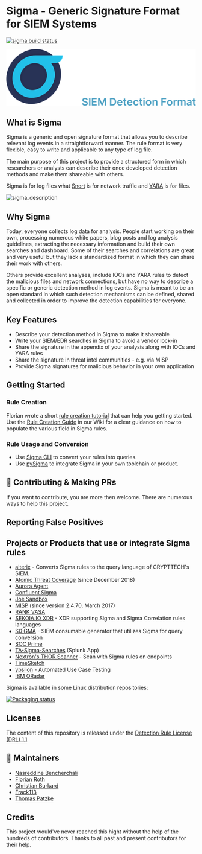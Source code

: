 # Sigma - Generic Signature Format for SIEM Systems

[![sigma build status](https://github.com/SigmaHQ/sigma/actions/workflows/sigma-test.yml/badge.svg?branch=master)](https://github.com/SigmaHQ/sigma/actions?query=branch%3Amaster)

<picture>
  <source media="(prefers-color-scheme: dark)" srcset="./images/sigma_logo_dark.png">
  <source media="(prefers-color-scheme: light)" srcset="./images/sigma_logo_light.png">
  <img alt="Shows an illustrated sun in light mode and a moon with stars in dark mode." src="./images/sigma_logo_dark.png">
</picture>

## What is Sigma

Sigma is a generic and open signature format that allows you to describe relevant log events in a straightforward manner. The rule format is very flexible, easy to write and applicable to any type of log file.

The main purpose of this project is to provide a structured form in which researchers or analysts can describe their once developed detection methods and make them shareable with others.

Sigma is for log files what [Snort](https://www.snort.org/) is for network traffic and [YARA](https://github.com/VirusTotal/yara) is for files.

![sigma_description](./images/Sigma-description.png)

## Why Sigma

Today, everyone collects log data for analysis. People start working on their own, processing numerous white papers, blog posts and log analysis guidelines, extracting the necessary information and build their own searches and dashboard. Some of their searches and correlations are great and very useful but they lack a standardized format in which they can share their work with others.

Others provide excellent analyses, include IOCs and YARA rules to detect the malicious files and network connections, but have no way to describe a specific or generic detection method in log events. Sigma is meant to be an open standard in which such detection mechanisms can be defined, shared and collected in order to improve the detection capabilities for everyone.

## Key Features

* Describe your detection method in Sigma to make it shareable
* Write your SIEM/EDR searches in Sigma to avoid a vendor lock-in
* Share the signature in the appendix of your analysis along with IOCs and YARA rules
* Share the signature in threat intel communities - e.g. via MISP
* Provide Sigma signatures for malicious behavior in your own application

## Getting Started

### Rule Creation

Florian wrote a short [rule creation tutorial](https://www.nextron-systems.com/2018/02/10/write-sigma-rules/) that can help you getting started. Use the [Rule Creation Guide](https://github.com/SigmaHQ/sigma/wiki/Rule-Creation-Guide) in our Wiki for a clear guidance on how to populate the various field in Sigma rules.

### Rule Usage and Conversion

* Use [Sigma CLI](https://github.com/SigmaHQ/sigma-cli) to convert your rules into queries.
* Use [pySigma](https://github.com/SigmaHQ/pySigma) to integrate Sigma in your own toolchain or product.

## 🤝 Contributing & Making PRs

If you want to contribute, you are more then welcome. There are numerous ways to help this project.

## Reporting False Positives



## Projects or Products that use or integrate Sigma rules

* [alterix](https://github.com/mtnmunuklu/alterix) - Converts Sigma rules to the query language of CRYPTTECH's SIEM.
* [Atomic Threat Coverage](https://github.com/atc-project/atomic-threat-coverage) (since December 2018)
* [Aurora Agent](https://www.nextron-systems.com/2021/11/13/aurora-sigma-based-edr-agent-preview/)
* [Confluent Sigma](https://github.com/confluentinc/cyber/tree/master/confluent-sigma)
* [Joe Sandbox](https://www.joesecurity.org/)
* [MISP](http://www.misp-project.org/2017/03/26/MISP.2.4.70.released.html) (since version 2.4.70, March 2017)
* [RANK VASA](https://globenewswire.com/news-release/2019/03/04/1745907/0/en/RANK-Software-to-Help-MSSPs-Scale-Cybersecurity-Offerings.html)
* [SEKOIA.IO XDR](https://www.sekoia.io) - XDR supporting Sigma and Sigma Correlation rules languages
* [SIΣGMA](https://github.com/3CORESec/SIEGMA) - SIEM consumable generator that utilizes Sigma for query conversion
* [SOC Prime](https://tdm.socprime.com/sigma/)
* [TA-Sigma-Searches](https://github.com/dstaulcu/TA-Sigma-Searches) (Splunk App)
* [Nextron's THOR Scanner](https://www.nextron-systems.com/2018/06/28/spark-applies-sigma-rules-in-eventlog-scan/) - Scan with Sigma rules on endpoints
* [TimeSketch](https://github.com/google/timesketch/commit/0c6c4b65a6c0f2051d074e87bbb2da2424fa6c35)
* [ypsilon](https://github.com/P4T12ICK/ypsilon) - Automated Use Case Testing
* [IBM QRadar](https://community.ibm.com/community/user/security/blogs/gladys-koskas1/2023/08/02/qradar-natively-supports-sigma-for-rules-creation)

Sigma is available in some Linux distribution repositories:

[![Packaging status](https://repology.org/badge/vertical-allrepos/sigma.svg)](https://repology.org/project/sigma/versions)

## Licenses

The content of this repository is released under the [Detection Rule License (DRL) 1.1](https://github.com/SigmaHQ/Detection-Rule-License)

## 📜 Maintainers

* [Nasreddine Bencherchali](https://twitter.com/nas_bench)
* [Florian Roth](https://twitter.com/cyb3rops)
* [Christian Burkard](https://twitter.com/phantinuss)
* [Frack113](https://twitter.com/frack113)
* [Thomas Patzke](https://twitter.com/blubbfiction)

## Credits

This project would've never reached this hight without the help of the hundreds of contributors. Thanks to all past and present contributors for their help.
